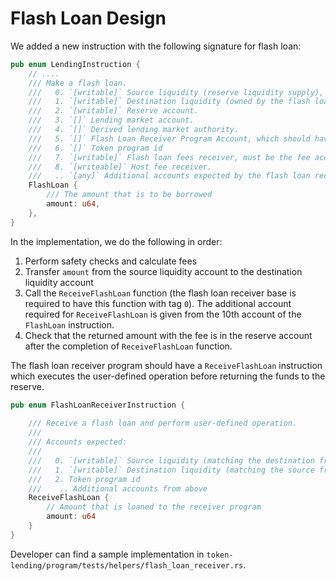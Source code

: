 # Flash Loan Design

We added a new instruction with the following signature for flash loan:
```rust
pub enum LendingInstruction {
    // ....
    /// Make a flash loan.
    ///   0. `[writable]` Source liquidity (reserve liquidity supply), minted by reserve liquidity mint
    ///   1. `[writable]` Destination liquidity (owned by the flash loan receiver program)
    ///   2. `[writable]` Reserve account.
    ///   3. `[]` Lending market account.
    ///   4. `[]` Derived lending market authority.
    ///   5. `[]` Flash Loan Receiver Program Account, which should have a function `ReceiveFlashLoan` that has a tag of 0.
    ///   6. `[]` Token program id
    ///   7. `[writable]` Flash loan fees receiver, must be the fee account specified at InitReserve.
    ///   8. `[writeable]` Host fee receiver.
    ///   .. `[any]` Additional accounts expected by the flash loan receiver program
    FlashLoan {
        /// The amount that is to be borrowed
        amount: u64,
    },
}
```

In the implementation, we do the following in order:

1. Perform safety checks and calculate fees
2. Transfer `amount` from the source liquidity account to the destination liquidity account
2. Call the `ReceiveFlashLoan` function (the flash loan receiver base is required to have this function with tag `0`).
   The additional account required for `ReceiveFlashLoan` is given from the 10th account of the `FlashLoan` instruction.
3. Check that the returned amount with the fee is in the reserve account after the completion of `ReceiveFlashLoan` function.

The flash loan receiver program should have a `ReceiveFlashLoan` instruction which executes the user-defined operation before returning the funds to the reserve.

```rust
pub enum FlashLoanReceiverInstruction {
	
    /// Receive a flash loan and perform user-defined operation.
    ///
    /// Accounts expected:
    ///
    ///   0. `[writable]` Source liquidity (matching the destination from above)
    ///   1. `[writable]` Destination liquidity (matching the source from above)
    ///   2. Token program id
    ///    .. Additional accounts from above
    ReceiveFlashLoan {
		// Amount that is loaned to the receiver program
        amount: u64
    }
}

```

Developer can find a sample implementation in `token-lending/program/tests/helpers/flash_loan_receiver.rs`.
